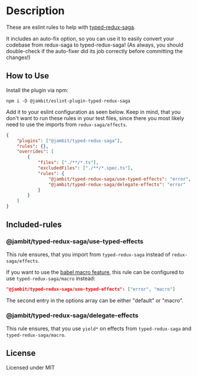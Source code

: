 # Description

These are eslint rules to help with [typed-redux-saga](https://github.com/agiledigital/typed-redux-saga).

It includes an auto-fix option, so you can use it to easily convert your codebase from redux-saga to typed-redux-saga!
(As always, you should double-check if the auto-fixer did its job correctly before committing the changes!)

## How to Use

Install the plugin via npm:

`npm i -D @jambit/eslint-plugin-typed-redux-saga`

Add it to your eslint configuration as seen below.
Keep in mind, that you don't want to run these rules in your test files, since there you most likely need to use the imports from `redux-saga/effects`.

```json
{
    "plugins": ["@jambit/typed-redux-saga"],
    "rules": {},
    "overrides": [
        {
            "files": ["./**/*.ts"],
            "excludedFiles": ["./**/*.spec.ts"],
            "rules": {
                "@jambit/typed-redux-saga/use-typed-effects": "error",
                "@jambit/typed-redux-saga/delegate-effects": "error"
            }
        }
    ]
}
```

## Included-rules

### @jambit/typed-redux-saga/use-typed-effects

This rule ensures, that you import from `typed-redux-saga` instead of `redux-saga/effects`.

If you want to use the [babel macro feature](https://github.com/agiledigital/typed-redux-saga#babel-macro), this rule can be configured to use `typed-redux-saga/macro` instead:

```json
"@jambit/typed-redux-saga/use-typed-effects": ["error", "macro"]
```

The second entry in the options array can be either "default" or "macro".

### @jambit/typed-redux-saga/delegate-effects

This rule ensures, that you use `yield*` on effects from `typed-redux-saga` and `typed-redux-saga/macro`.

## License

Licensed under MIT
